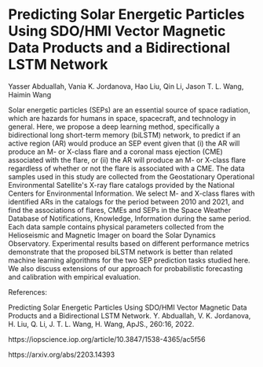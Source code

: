 # Predicting Solar Energetic Particles Using SDO/HMI Vector Magnetic Data Products and a Bidirectional LSTM Network
<P>Yasser Abduallah, Vania K. Jordanova, Hao Liu, Qin Li, Jason T. L. Wang, Haimin Wang</p>
<p>Solar energetic particles (SEPs) are an essential source of space radiation, which are hazards for humans in space, spacecraft, and technology in general. Here, we propose a deep learning method, specifically a bidirectional long short-term memory (biLSTM) network, to predict if an active region (AR) would produce an SEP event given that (i) the AR will produce an M- or X-class flare and a coronal mass ejection (CME) associated with the flare, or (ii) the AR will produce an M- or X-class flare regardless of whether or not the flare is associated with a CME. The data samples used in this study are collected from the Geostationary Operational Environmental Satellite's X-ray flare catalogs provided by the National Centers for Environmental Information. We select M- and X-class flares with identified ARs in the catalogs for the period between 2010 and 2021, and find the associations of flares, CMEs and SEPs in the Space Weather Database of Notifications, Knowledge, Information during the same period. Each data sample contains physical parameters collected from the Helioseismic and Magnetic Imager on board the Solar Dynamics Observatory. Experimental results based on different performance metrics demonstrate that the proposed biLSTM network is better than related machine learning algorithms for the two SEP prediction tasks studied here. We also discuss extensions of our approach for probabilistic forecasting and calibration with empirical evaluation.</p>
<p>References:</p>
<p>Predicting Solar Energetic Particles Using SDO/HMI Vector Magnetic Data Products and a Bidirectional LSTM Network. Y. Abduallah, V. K. Jordanova, H. Liu, Q. Li, J. T. L. Wang, H. Wang, ApJS., 260:16, 2022.</p>
<p>https://iopscience.iop.org/article/10.3847/1538-4365/ac5f56</p>
<p>https://arxiv.org/abs/2203.14393</p>
